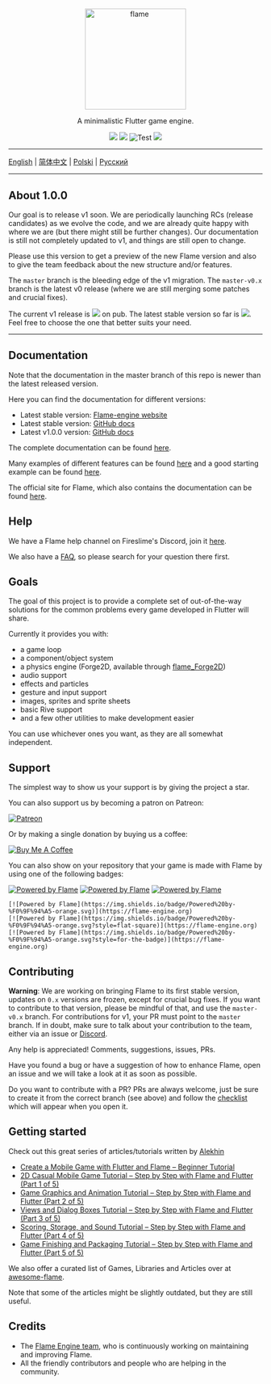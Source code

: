 #

<p align="center">
  <a href="https://flame-engine.org">
    <img alt="flame" width="200px" src="https://user-images.githubusercontent.com/6718144/101553774-3bc7b000-39ad-11eb-8a6a-de2daa31bd64.png">
  </a>
</p>

<p align="center">
A minimalistic Flutter game engine.
</p>

<p align="center">
  <a title="Pub" href="https://pub.dartlang.org/packages/flame" ><img src="https://img.shields.io/pub/v/flame.svg?style=popout&include_prereleases" /></a>
  <a title="Pub" href="https://pub.dartlang.org/packages/flame" ><img src="https://img.shields.io/pub/v/flame.svg?style=popout" /></a>
  <img src="https://github.com/flame-engine/flame/workflows/Test/badge.svg?branch=master&event=push" alt="Test" />
  <a title="Discord" href="https://discord.gg/pxrBmy4" ><img src="https://img.shields.io/discord/509714518008528896.svg" /></a>
</p>

---

[English](/README.md) | [简体中文](/i18n/README-ZH.md) | [Polski](/i18n/README-PL.md) | [Русский](/i18n/README-RU.md)

---

## About 1.0.0

Our goal is to release v1 soon. We are periodically launching RCs (release candidates) as we evolve the code, and we are already quite happy with where we are (but there might still be further changes). Our documentation is still not completely updated to v1, and things are still open to change.

Please use this version to get a preview of the new Flame version and also to give the team feedback about the new structure and/or features.

The `master` branch is the bleeding edge of the v1 migration. The `master-v0.x` branch is the latest v0 release (where we are still merging some patches and crucial fixes).

The current v1 release is <a title="Pub" href="https://pub.dartlang.org/packages/flame" ><img src="https://img.shields.io/pub/v/flame.svg?style=popout&include_prereleases" /></a> on pub. The latest stable version so far is <a title="Pub" href="https://pub.dartlang.org/packages/flame" ><img src="https://img.shields.io/pub/v/flame.svg?style=popout" /></a>. Feel free to choose the one that better suits your need.

---

## Documentation

Note that the documentation in the master branch of this repo is newer than the latest released version.

Here you can find the documentation for different versions:
- Latest stable version: [Flame-engine website](https://flame-engine.org/)
- Latest stable version: [GitHub docs](https://github.com/flame-engine/flame/tree/master-v0.x/doc)
- Latest v1.0.0 version: [GitHub docs](https://github.com/flame-engine/flame/tree/1.0.0-rc6/doc)

The complete documentation can be found [here](doc/README.md).

Many examples of different features can be found [here](doc/examples) and a good starting example can be found [here](/example).

The official site for Flame, which also contains the documentation can be found [here](https://flame-engine.org/).

## Help

We have a Flame help channel on Fireslime's Discord, join it [here](https://discord.gg/pxrBmy4).

We also have a [FAQ](FAQ.md), so please search for your question there first.

## Goals

The goal of this project is to provide a complete set of out-of-the-way solutions for the common problems every game developed in Flutter will share.

Currently it provides you with:
 - a game loop
 - a component/object system
 - a physics engine (Forge2D, available through [flame_Forge2D](https://github.com/flame-engine/flame_Forge2D))
 - audio support
 - effects and particles
 - gesture and input support
 - images, sprites and sprite sheets
 - basic Rive support
 - and a few other utilities to make development easier

You can use whichever ones you want, as they are all somewhat independent.

## Support

The simplest way to show us your support is by giving the project a star.

You can also support us by becoming a patron on Patreon:

[![Patreon](https://c5.patreon.com/external/logo/become_a_patron_button.png)](https://www.patreon.com/fireslime)

Or by making a single donation by buying us a coffee:

[![Buy Me A Coffee](https://user-images.githubusercontent.com/835641/60540201-fcd7fa00-9ce4-11e9-87ec-1e98568e9f58.png)](https://www.buymeacoffee.com/fireslime)

You can also show on your repository that your game is made with Flame by using one of the following badges:

[![Powered by Flame](https://img.shields.io/badge/Powered%20by-%F0%9F%94%A5-orange.svg)](https://flame-engine.org)
[![Powered by Flame](https://img.shields.io/badge/Powered%20by-%F0%9F%94%A5-orange.svg?style=flat-square)](https://flame-engine.org)
[![Powered by Flame](https://img.shields.io/badge/Powered%20by-%F0%9F%94%A5-orange.svg?style=for-the-badge)](https://flame-engine.org)

```
[![Powered by Flame](https://img.shields.io/badge/Powered%20by-%F0%9F%94%A5-orange.svg)](https://flame-engine.org)
[![Powered by Flame](https://img.shields.io/badge/Powered%20by-%F0%9F%94%A5-orange.svg?style=flat-square)](https://flame-engine.org)
[![Powered by Flame](https://img.shields.io/badge/Powered%20by-%F0%9F%94%A5-orange.svg?style=for-the-badge)](https://flame-engine.org)
```

## Contributing

__Warning__: We are working on bringing Flame to its first stable version, updates on `0.x` versions are frozen, except for crucial bug fixes. If you want to contribute to that version, please be mindful of that, and use the `master-v0.x` branch. For contributions for v1, your PR must point to the `master` branch. If in doubt, make sure to talk about your contribution to the team, either via an issue or [Discord](https://discord.gg/pxrBmy4).

Any help is appreciated! Comments, suggestions, issues, PRs.

Have you found a bug or have a suggestion of how to enhance Flame, open an issue and we will take a look at it as soon as possible.

Do you want to contribute with a PR? PRs are always welcome, just be sure to create it from the correct branch (see above) and follow the [checklist](.github/pull_request_template.md) which will appear when you open it.

## Getting started

Check out this great series of articles/tutorials written by [Alekhin](https://github.com/japalekhin)

 - [Create a Mobile Game with Flutter and Flame – Beginner Tutorial](https://jap.alekhin.io/create-mobile-game-flutter-flame-beginner-tutorial)
 - [2D Casual Mobile Game Tutorial – Step by Step with Flame and Flutter (Part 1 of 5)](https://jap.alekhin.io/2d-casual-mobile-game-tutorial-flame-flutter-part-1)
 - [Game Graphics and Animation Tutorial – Step by Step with Flame and Flutter (Part 2 of 5)](https://jap.alekhin.io/game-graphics-and-animation-tutorial-flame-flutter-part-2)
 - [Views and Dialog Boxes Tutorial – Step by Step with Flame and Flutter (Part 3 of 5)](https://jap.alekhin.io/views-dialog-boxes-tutorial-flame-flutter-part-3)
 - [Scoring, Storage, and Sound Tutorial – Step by Step with Flame and Flutter (Part 4 of 5)](https://jap.alekhin.io/scoring-storage-sound-tutorial-flame-flutter-part-4)
 - [Game Finishing and Packaging Tutorial – Step by Step with Flame and Flutter (Part 5 of 5)](https://jap.alekhin.io/game-finishing-packaging-tutorial-flame-flutter-part-5)

We also offer a curated list of Games, Libraries and Articles over at [awesome-flame](https://github.com/flame-engine/awesome-flame).

Note that some of the articles might be slightly outdated, but they are still useful.

## Credits

 * The [Flame Engine team](https://github.com/orgs/flame-engine/people), who is continuously working on maintaining and improving Flame.
 * All the friendly contributors and people who are helping in the community.
